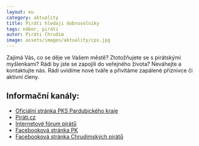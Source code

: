 ```yaml
---
layout: eu
category: aktuality
title: Piráti hledají dobrovolníky
tags: nábor, piráti
autor: Piráti Chrudim
image: assets/images/aktuality/cps.jpg
---
```


Zajímá Vás, co se děje ve Vašem městě? Ztotožňujete se s pirátskými myšlenkami? Rádi by jste se zapojili do veřejného života?
Neváhejte a kontaktujte nás. Rádi uvidíme nové tváře a přivítáme zapálené příznivce či aktivní členy.

Informační kanály:
------------------
* [Oficiální stránka PKS Pardubického kraje][1]
* [Piráti.cz][2]
* [Internetové fórum pirátů][3]
* [Facebooková stránka PK][4]
* [Facebooková stránka Chrudimských pirátů][5]

[1]: https://www.pirati.cz/regiony/pardubicko/start
[2]: https://www.pirati.cz
[3]: https://forum.pirati.cz
[4]: https://www.facebook.com/pages/Pir%C3%A1ti-Pardubick%C3%BD-kraj/161396423900274?ref=ts&fref=ts
[5]: https://www.facebook.com/CeskaPiratskaStranaChrudim?fref=ts
